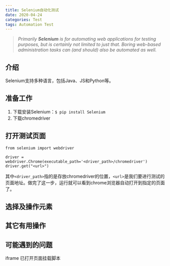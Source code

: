 ```yaml
---
title: Selenium自动化测试
date: 2020-04-24
categories: Test
tags: Automation Test
---
```


> _Primarily **Selenium** is for automating web applications for testing purposes, but is certainly not limited to just that. Boring web-based administration tasks can (and should) also be automated as well._

<!--more-->

## 介绍
Selenium支持多种语言，包括Java、JS和Python等。

## 准备工作
1. 下载安装Selenium：```$ pip install Selenium```
2. 下载chromedriver

## 打开测试页面
```
from selenium import webdriver

driver = webdriver.Chrome(executable_path='<driver_path>/chromedriver')
driver.get("<url>")
```
其中```<driver_path>```指的是存放chromedriver的位置，```<url>```是我们要进行测试的页面地址。做完了这一步，运行就可以看到chrome浏览器自动打开到指定的页面了。

## 选择及操作元素

## 其它有用操作

## 可能遇到的问题
iframe
已打开页面挂载脚本